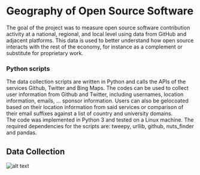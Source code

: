 # Geography of Open Source Software

The goal of the project was to measure open source software contribution activity at a national, regional, and local level using data from GitHub and adjacent platforms. This data is used to better understand how open source interacts with the rest of the economy, for instance as a complement or substitute for proprietary work.

### Python scripts
The data collection scripts are written in Python and calls the APIs of the services Github, Twitter and Bing Maps.
The codes can be used to collect user information from Github and Twitter, including usernames, location information, emails, ... sponsor information. Users can also be gelocoated based on their location information from said services or comparison of their email suffixes against a list of country and university domains.  
The code was implemented in Python 3 and tested on a Linux machine. The required dependencies for the scripts are: tweepy, urllib, github, nuts_finder and pandas.


## Data Collection


![alt text](https://github.com/n1tecki/Geography-of-Open-Source-Software/blob/main/DFD.jpg?raw=true)



